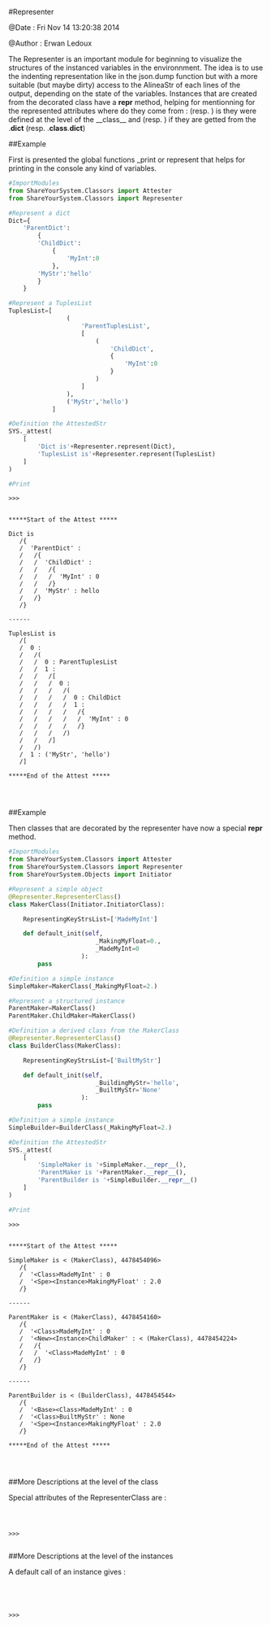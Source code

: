 
#Representer


@Date : Fri Nov 14 13:20:38 2014

@Author : Erwan Ledoux



The Representer is an important module for beginning to visualize the structures
of the instanced variables in the environnment. The idea is to use the indenting
representation like in the json.dump function but with a more suitable (but
maybe dirty) access to the AlineaStr of each lines of the output, depending
on the state of the variables. Instances that are created from the decorated
class have a __repr__ method, helping for mentionning for the represented
attributes where do they come from : <Spe> (resp. <Base>) is they were defined
at the level of the \_\_class\_\_ and <Instance> (resp. <Class>) if they are
getted from the <InstanceVariable>.__dict__ (resp.
<InstanceVariable>.__class__.__dict__)





<!---
FrozenIsBool True
-->

##Example

First is presented the global functions _print or represent that helps for
printing
in the console any kind of variables.

```python
#ImportModules
from ShareYourSystem.Classors import Attester
from ShareYourSystem.Classors import Representer

#Represent a dict
Dict={
    'ParentDict':
        {
        'ChildDict':
            {
                'MyInt':0
            },
        'MyStr':'hello'
        }
    }

#Represent a TuplesList
TuplesList=[
                (
                    'ParentTuplesList',
                    [
                        (
                            'ChildDict',
                            {
                                'MyInt':0
                            }
                        )
                    ]
                ),
                ('MyStr','hello')
            ]

#Definition the AttestedStr
SYS._attest(
    [
        'Dict is'+Representer.represent(Dict),
        'TuplesList is'+Representer.represent(TuplesList)
    ]
)

#Print


```


```console
>>>


*****Start of the Attest *****

Dict is
   /{
   /  'ParentDict' :
   /   /{
   /   /  'ChildDict' :
   /   /   /{
   /   /   /  'MyInt' : 0
   /   /   /}
   /   /  'MyStr' : hello
   /   /}
   /}

------

TuplesList is
   /[
   /  0 :
   /   /(
   /   /  0 : ParentTuplesList
   /   /  1 :
   /   /   /[
   /   /   /  0 :
   /   /   /   /(
   /   /   /   /  0 : ChildDict
   /   /   /   /  1 :
   /   /   /   /   /{
   /   /   /   /   /  'MyInt' : 0
   /   /   /   /   /}
   /   /   /   /)
   /   /   /]
   /   /)
   /  1 : ('MyStr', 'hello')
   /]

*****End of the Attest *****




```



<!---
FrozenIsBool True
-->

##Example

Then classes that are decorated by the representer have now a special __repr__
method.

```python
#ImportModules
from ShareYourSystem.Classors import Attester
from ShareYourSystem.Classors import Representer
from ShareYourSystem.Objects import Initiator

#Represent a simple object
@Representer.RepresenterClass()
class MakerClass(Initiator.InitiatorClass):

    RepresentingKeyStrsList=['MadeMyInt']

    def default_init(self,
                        _MakingMyFloat=0.,
                        _MadeMyInt=0
                    ):
        pass

#Definition a simple instance
SimpleMaker=MakerClass(_MakingMyFloat=2.)

#Represent a structured instance
ParentMaker=MakerClass()
ParentMaker.ChildMaker=MakerClass()

#Definition a derived class from the MakerClass
@Representer.RepresenterClass()
class BuilderClass(MakerClass):

    RepresentingKeyStrsList=['BuiltMyStr']

    def default_init(self,
                        _BuildingMyStr='hello',
                        _BuiltMyStr='None'
                    ):
        pass

#Definition a simple instance
SimpleBuilder=BuilderClass(_MakingMyFloat=2.)

#Definition the AttestedStr
SYS._attest(
    [
        'SimpleMaker is '+SimpleMaker.__repr__(),
        'ParentMaker is '+ParentMaker.__repr__(),
        'ParentBuilder is '+SimpleBuilder.__repr__()
    ]
)

#Print


```


```console
>>>


*****Start of the Attest *****

SimpleMaker is < (MakerClass), 4478454096>
   /{
   /  '<Class>MadeMyInt' : 0
   /  '<Spe><Instance>MakingMyFloat' : 2.0
   /}

------

ParentMaker is < (MakerClass), 4478454160>
   /{
   /  '<Class>MadeMyInt' : 0
   /  '<New><Instance>ChildMaker' : < (MakerClass), 4478454224>
   /   /{
   /   /  '<Class>MadeMyInt' : 0
   /   /}
   /}

------

ParentBuilder is < (BuilderClass), 4478454544>
   /{
   /  '<Base><Class>MadeMyInt' : 0
   /  '<Class>BuiltMyStr' : None
   /  '<Spe><Instance>MakingMyFloat' : 2.0
   /}

*****End of the Attest *****




```



<!--
FrozenIsBool False
-->

##More Descriptions at the level of the class

Special attributes of the RepresenterClass are :


```python




```


```console
>>>


```



<!--
FrozenIsBool False
-->

##More Descriptions at the level of the instances

A default call of an instance gives :


```python





```


```console
>>>


```

